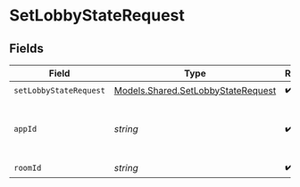 # SetLobbyStateRequest


## Fields

| Field                                                                             | Type                                                                              | Required                                                                          | Description                                                                       | Example                                                                           |
| --------------------------------------------------------------------------------- | --------------------------------------------------------------------------------- | --------------------------------------------------------------------------------- | --------------------------------------------------------------------------------- | --------------------------------------------------------------------------------- |
| `setLobbyStateRequest`                                                            | [Models.Shared.SetLobbyStateRequest](../../models/shared/SetLobbyStateRequest.md) | :heavy_check_mark:                                                                | N/A                                                                               |                                                                                   |
| `appId`                                                                           | *string*                                                                          | :heavy_check_mark:                                                                | N/A                                                                               | app-af469a92-5b45-4565-b3c4-b79878de67d2                                          |
| `roomId`                                                                          | *string*                                                                          | :heavy_check_mark:                                                                | N/A                                                                               | 2swovpy1fnunu                                                                     |
